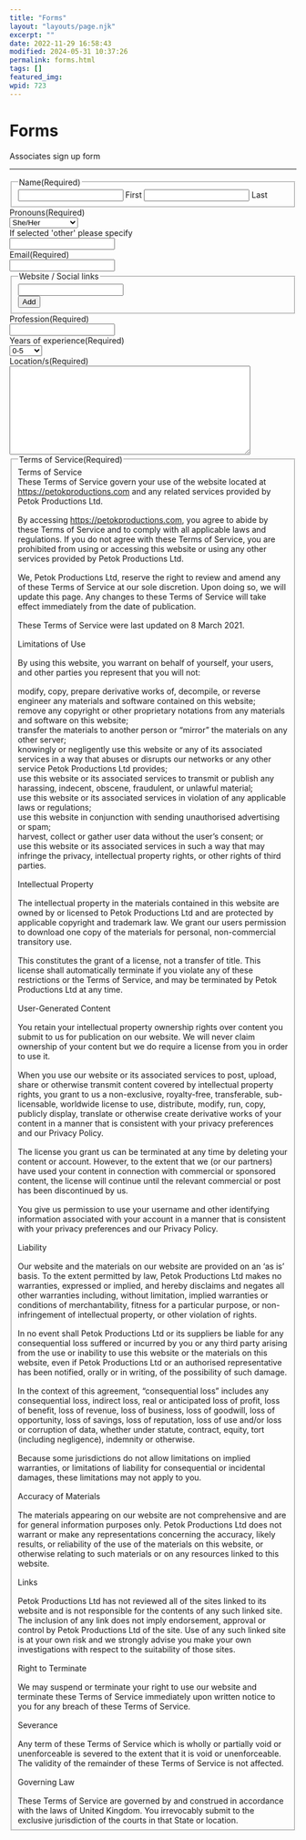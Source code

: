 ```yaml
---
title: "Forms"
layout: "layouts/page.njk"
excerpt: ""
date: 2022-11-29 16:58:43
modified: 2024-05-31 10:37:26
permalink: forms.html
tags: []
featured_img: 
wpid: 723
---
```


# Forms

<script type="text/javascript">var gform;gform||(document.addEventListener("gform_main_scripts_loaded",function(){gform.scriptsLoaded=!0}),window.addEventListener("DOMContentLoaded",function(){gform.domLoaded=!0}),gform={domLoaded:!1,scriptsLoaded:!1,initializeOnLoaded:function(o){gform.domLoaded&&gform.scriptsLoaded?o():!gform.domLoaded&&gform.scriptsLoaded?window.addEventListener("DOMContentLoaded",o):document.addEventListener("gform_main_scripts_loaded",o)},hooks:{action:{},filter:{}},addAction:function(o,n,r,t){gform.addHook("action",o,n,r,t)},addFilter:function(o,n,r,t){gform.addHook("filter",o,n,r,t)},doAction:function(o){gform.doHook("action",o,arguments)},applyFilters:function(o){return gform.doHook("filter",o,arguments)},removeAction:function(o,n){gform.removeHook("action",o,n)},removeFilter:function(o,n,r){gform.removeHook("filter",o,n,r)},addHook:function(o,n,r,t,i){null==gform.hooks[o][n]&&(gform.hooks[o][n]=[]);var e=gform.hooks[o][n];null==i&&(i=n+"_"+e.length),gform.hooks[o][n].push({tag:i,callable:r,priority:t=null==t?10:t})},doHook:function(n,o,r){var t;if(r=Array.prototype.slice.call(r,1),null!=gform.hooks[n][o]&&((o=gform.hooks[n][o]).sort(function(o,n){return o.priority-n.priority}),o.forEach(function(o){"function"!=typeof(t=o.callable)&&(t=window[t]),"action"==n?t.apply(null,r):r[0]=t.apply(null,r)})),"filter"==n)return r[0]},removeHook:function(o,n,t,i){var r;null!=gform.hooks[o][n]&&(r=(r=gform.hooks[o][n]).filter(function(o,n,r){return!!(null!=i&&i!=o.tag||null!=t&&t!=o.priority)}),gform.hooks[o][n]=r)}});</script></head><body><div class="gf_browser_unknown gform_wrapper gravity-theme gform-theme--no-framework" data-form-index="0" data-form-theme="gravity-theme" id="gform_wrapper_5"><div class="gform_heading">Associates sign up form
-----------------------

 </div><form action="" data-formid="5" enctype="multipart/form-data" id="gform_5" method="post" novalidate=""><input id="gpuid_existing_value_26" name="gpuid_existing_value_26" type="hidden" value="a23c49d38c16b5028a8165b35a581309"></input><div class="gform-body gform_body"><div class="gform_fields top_label form_sublabel_below description_below validation_below" id="gform_fields_5"><fieldset class="gfield gfield--type-name gfield--input-type-name gfield_contains_required field_sublabel_below gfield--no-description field_description_below field_validation_below gfield_visibility_visible" data-js-reload="field_5_2" id="field_5_2"><legend class="gfield_label gform-field-label gfield_label_before_complex">Name<span class="gfield_required"><span class="gfield_required gfield_required_text">(Required)</span></span></legend><div class="ginput_complex ginput_container ginput_container--name no_prefix has_first_name no_middle_name has_last_name no_suffix gf_name_has_2 ginput_container_name gform-grid-row" id="input_5_2"> <span class="name_first gform-grid-col gform-grid-col--size-auto" id="input_5_2_3_container"> <input aria-required="true" id="input_5_2_3" name="input_2.3" type="text" value=""></input> <label class="gform-field-label gform-field-label--type-sub " for="input_5_2_3">First</label> </span> <span class="name_last gform-grid-col gform-grid-col--size-auto" id="input_5_2_6_container"> <input aria-required="true" id="input_5_2_6" name="input_2.6" type="text" value=""></input> <label class="gform-field-label gform-field-label--type-sub " for="input_5_2_6">Last</label> </span></div></fieldset><div class="gfield gfield--type-select gfield--input-type-select gfield--width-full gfield_contains_required field_sublabel_below gfield--no-description field_description_below field_validation_below gfield_visibility_visible" data-js-reload="field_5_24" id="field_5_24"><label class="gfield_label gform-field-label" for="input_5_24">Pronouns<span class="gfield_required"><span class="gfield_required gfield_required_text">(Required)</span></span></label><div class="ginput_container ginput_container_select"><select aria-invalid="false" aria-required="true" class="large gfield_select" id="input_5_24" name="input_24"><option value="She/Her">She/Her</option><option value="He/Him">He/Him</option><option value="They/Them">They/Them</option><option value="Other">Other</option><option value="Prefer not to say">Prefer not to say</option></select></div></div><div class="gfield gfield--type-text gfield--input-type-text gfield--width-full field_sublabel_below gfield--no-description field_description_below field_validation_below gfield_visibility_visible" data-js-reload="field_5_25" id="field_5_25"><label class="gfield_label gform-field-label" for="input_5_25">If selected 'other' please specify</label><div class="ginput_container ginput_container_text"><input aria-invalid="false" class="large" id="input_5_25" name="input_25" type="text" value=""></input></div></div><div class="gfield gfield--type-email gfield--input-type-email gfield--width-full gfield_contains_required field_sublabel_below gfield--no-description field_description_below field_validation_below gfield_visibility_visible" data-js-reload="field_5_4" id="field_5_4"><label class="gfield_label gform-field-label" for="input_5_4">Email<span class="gfield_required"><span class="gfield_required gfield_required_text">(Required)</span></span></label><div class="ginput_container ginput_container_email"> <input aria-invalid="false" aria-required="true" autocomplete="email" class="large" id="input_5_4" name="input_4" type="email" value=""></input> </div></div><fieldset class="gfield gfield--type-list gfield--input-type-list gfield--width-full field_sublabel_below gfield--no-description field_description_below field_validation_below gfield_visibility_visible" data-js-reload="field_5_28" id="field_5_28"><legend class="gfield_label gform-field-label">Website / Social links</legend><div class="ginput_container ginput_container_list ginput_list "><div class="gfield_list gfield_list_container"><div class="gfield_list_groups"><div class="gfield_list_row_odd gfield_list_group gform-grid-row"><div class="gfield_list_group_item gfield_list_cell gfield_list_28_cell1 gform-grid-col"><input aria-invalid="false" aria-label="Website / Social links, Row 1" data-aria-label-template="Website / Social links, Row {0}" name="input_28[]" type="text" value=""></input></div><div class="gfield_list_icons gform-grid-col"> <button aria-label="Add another row" class="add_list_item " onclick="gformAddListItem(this, 0)" type="button">Add</button> <button aria-label="Remove row 1" class="delete_list_item" data-aria-label-template="Remove row {0}" onclick="gformDeleteListItem(this, 0)" style="visibility:hidden;" type="button">Remove</button></div></div></div></div></div></fieldset><div class="gfield gfield--type-text gfield--input-type-text gfield--width-full gfield_contains_required field_sublabel_below gfield--no-description field_description_below field_validation_below gfield_visibility_visible" data-js-reload="field_5_20" id="field_5_20"><label class="gfield_label gform-field-label" for="input_5_20">Profession<span class="gfield_required"><span class="gfield_required gfield_required_text">(Required)</span></span></label><div class="ginput_container ginput_container_text"><input aria-invalid="false" aria-required="true" class="large" id="input_5_20" maxlength="100" name="input_20" type="text" value=""></input></div></div><div class="gfield gfield--type-select gfield--input-type-select gfield--width-full gfield_contains_required field_sublabel_below gfield--no-description field_description_below field_validation_below gfield_visibility_visible" data-js-reload="field_5_12" id="field_5_12"><label class="gfield_label gform-field-label" for="input_5_12">Years of experience<span class="gfield_required"><span class="gfield_required gfield_required_text">(Required)</span></span></label><div class="ginput_container ginput_container_select"><select aria-invalid="false" aria-required="true" class="large gfield_select" id="input_5_12" name="input_12"><option value="0-5">0-5</option><option value="5-10">5-10</option><option value="10-15">10-15</option><option value="15-20">15-20</option><option value="20+">20+</option></select></div></div><div class="gfield gfield--type-textarea gfield--input-type-textarea gfield_contains_required field_sublabel_below gfield--no-description field_description_below field_validation_below gfield_visibility_visible" data-js-reload="field_5_8" id="field_5_8"><label class="gfield_label gform-field-label" for="input_5_8">Location/s<span class="gfield_required"><span class="gfield_required gfield_required_text">(Required)</span></span></label><div class="ginput_container ginput_container_textarea"><textarea aria-invalid="false" aria-required="true" class="textarea large" cols="50" id="input_5_8" name="input_8" rows="10"></textarea></div></div><fieldset class="gfield gfield--type-tos gfield--type-choice gfield--input-type-checkbox gfield_contains_required field_sublabel_below gfield--no-description field_description_below field_validation_below gfield_visibility_visible" data-js-reload="field_5_9" id="field_5_9"><legend class="gfield_label gform-field-label gfield_label_before_complex">Terms of Service<span class="gfield_required"><span class="gfield_required gfield_required_text">(Required)</span></span></legend><div class="large gptos_terms_container gwtos_terms_container" id="gw_terms_9" tabindex="0"><div class="gptos_the_terms">Terms of Service

These Terms of Service govern your use of the website located at https://petokproductions.com and any related services provided by Petok Productions Ltd.

By accessing https://petokproductions.com, you agree to abide by these Terms of Service and to comply with all applicable laws and regulations. If you do not agree with these Terms of Service, you are prohibited from using or accessing this website or using any other services provided by Petok Productions Ltd.

We, Petok Productions Ltd, reserve the right to review and amend any of these Terms of Service at our sole discretion. Upon doing so, we will update this page. Any changes to these Terms of Service will take effect immediately from the date of publication.

These Terms of Service were last updated on 8 March 2021.

Limitations of Use

By using this website, you warrant on behalf of yourself, your users, and other parties you represent that you will not:

modify, copy, prepare derivative works of, decompile, or reverse engineer any materials and software contained on this website;  
remove any copyright or other proprietary notations from any materials and software on this website;  
transfer the materials to another person or “mirror” the materials on any other server;  
knowingly or negligently use this website or any of its associated services in a way that abuses or disrupts our networks or any other service Petok Productions Ltd provides;  
use this website or its associated services to transmit or publish any harassing, indecent, obscene, fraudulent, or unlawful material;  
use this website or its associated services in violation of any applicable laws or regulations;  
use this website in conjunction with sending unauthorised advertising or spam;  
harvest, collect or gather user data without the user’s consent; or  
use this website or its associated services in such a way that may infringe the privacy, intellectual property rights, or other rights of third parties.

Intellectual Property

The intellectual property in the materials contained in this website are owned by or licensed to Petok Productions Ltd and are protected by applicable copyright and trademark law. We grant our users permission to download one copy of the materials for personal, non-commercial transitory use.

This constitutes the grant of a license, not a transfer of title. This license shall automatically terminate if you violate any of these restrictions or the Terms of Service, and may be terminated by Petok Productions Ltd at any time.

User-Generated Content

You retain your intellectual property ownership rights over content you submit to us for publication on our website. We will never claim ownership of your content but we do require a license from you in order to use it.

When you use our website or its associated services to post, upload, share or otherwise transmit content covered by intellectual property rights, you grant to us a non-exclusive, royalty-free, transferable, sub-licensable, worldwide license to use, distribute, modify, run, copy, publicly display, translate or otherwise create derivative works of your content in a manner that is consistent with your privacy preferences and our Privacy Policy.

The license you grant us can be terminated at any time by deleting your content or account. However, to the extent that we (or our partners) have used your content in connection with commercial or sponsored content, the license will continue until the relevant commercial or post has been discontinued by us.

You give us permission to use your username and other identifying information associated with your account in a manner that is consistent with your privacy preferences and our Privacy Policy.

Liability

Our website and the materials on our website are provided on an ‘as is’ basis. To the extent permitted by law, Petok Productions Ltd makes no warranties, expressed or implied, and hereby disclaims and negates all other warranties including, without limitation, implied warranties or conditions of merchantability, fitness for a particular purpose, or non-infringement of intellectual property, or other violation of rights.

In no event shall Petok Productions Ltd or its suppliers be liable for any consequential loss suffered or incurred by you or any third party arising from the use or inability to use this website or the materials on this website, even if Petok Productions Ltd or an authorised representative has been notified, orally or in writing, of the possibility of such damage.

In the context of this agreement, “consequential loss” includes any consequential loss, indirect loss, real or anticipated loss of profit, loss of benefit, loss of revenue, loss of business, loss of goodwill, loss of opportunity, loss of savings, loss of reputation, loss of use and/or loss or corruption of data, whether under statute, contract, equity, tort (including negligence), indemnity or otherwise.

Because some jurisdictions do not allow limitations on implied warranties, or limitations of liability for consequential or incidental damages, these limitations may not apply to you.

Accuracy of Materials

The materials appearing on our website are not comprehensive and are for general information purposes only. Petok Productions Ltd does not warrant or make any representations concerning the accuracy, likely results, or reliability of the use of the materials on this website, or otherwise relating to such materials or on any resources linked to this website.

Links

Petok Productions Ltd has not reviewed all of the sites linked to its website and is not responsible for the contents of any such linked site. The inclusion of any link does not imply endorsement, approval or control by Petok Productions Ltd of the site. Use of any such linked site is at your own risk and we strongly advise you make your own investigations with respect to the suitability of those sites.

Right to Terminate

We may suspend or terminate your right to use our website and terminate these Terms of Service immediately upon written notice to you for any breach of these Terms of Service.

Severance

Any term of these Terms of Service which is wholly or partially void or unenforceable is severed to the extent that it is void or unenforceable. The validity of the remainder of these Terms of Service is not affected.

Governing Law

These Terms of Service are governed by and construed in accordance with the laws of United Kingdom. You irrevocably submit to the exclusive jurisdiction of the courts in that State or location.

</div></div> <style type="text/css">

			/* Frontend Styles */
			.gptos_terms_container { height: 11.250em; width: 97.5%; background-color: #fff; overflow: auto; border: 1px solid #ccc; }
			.gptos_terms_container.small { width: 25%; }
			.gptos_terms_container.medium { width: 47.5%; }
			.gptos_terms_container.large { /* default width */ }
			.left_label .gptos_terms_container,
			.right_label .gptos_terms_container { margin-left: 30% !important; width: auto !important; }
			.gform_wrapper .gptos_terms_container > div { margin: 1rem !important; }
			.gform_wrapper .gptos_terms_container ul,
			.gform_wrapper .gptos_terms_container ol { margin: 0 0 1rem 1.5rem !important; }
			.gform_wrapper .gptos_terms_container ul li { list-style: disc !important; }
			.gform_wrapper .gptos_terms_container ol li { list-style: decimal !important; }
			.gform_wrapper .gptos_terms_container p { margin: 0 0 1rem; }
			.gform_wrapper .gptos_terms_container *:last-child { margin-bottom: 0; }

			.gptos_input_container { margin-top: 12px; }
			.gptos_input_container ul { padding: 0; }

			/* Admin Styles */
			#gform_fields .gptos_terms_container { background-color: rgba( 255, 255, 255, 0.5 ); border-color: rgba( 222, 222, 222, 0.75 ); }
			#gform_fields .gptos_terms_container > div { margin: 1rem !important; }
			#gform_fields .gptos_terms_container p { margin: 0 0 1rem; }
			#gform_fields .gptos_terms_container *:last-child { margin-bottom: 0; }

		</style><div class="ginput_container gptos_input_container"><div class="gfield_checkbox" id="input_5_9"><div class="gchoice gchoice_5_9_1"> <input class="gfield-choice-input" id="choice_5_9_1" name="input_9.1" type="checkbox" value="I agree to the Terms of Service"></input> <label class="gform-field-label gform-field-label--type-inline" for="choice_5_9_1" id="label_5_9_1">I agree to the Terms of Service</label></div></div></div></fieldset><div class="gfield gfield--type-uid gfield--input-type-uid gfield--width-full field_sublabel_below gfield--no-description field_description_below field_validation_below gfield_visibility_hidden" data-js-reload="field_5_26" id="field_5_26"><label class="gfield_label gform-field-label" for="input_5_26">Unique ID</label><div class="ginput_container ginput_container_hidden"><input id="input_5_26" name="input_26" type="hidden" value=""></input></div></div><div class="gfield gfield--type-honeypot gform_validation_container field_sublabel_below gfield--has-description field_description_below field_validation_below gfield_visibility_visible" data-js-reload="field_5_29" id="field_5_29"><label class="gfield_label gform-field-label" for="input_5_29">Name</label><div class="ginput_container"><input autocomplete="new-password" id="input_5_29" name="input_29" type="text" value=""></input></div><div class="gfield_description" id="gfield_description_5_29">This field is for validation purposes and should be left unchanged.</div></div></div></div><div class="gform_footer top_label"> <input class="gform_button button" id="gform_submit_button_5" onclick="if(window["gf_submitting_5"]){return false;}  if( !jQuery("#gform_5")[0].checkValidity || jQuery("#gform_5")[0].checkValidity()){window["gf_submitting_5"]=true;}  " onkeypress="if( event.keyCode == 13 ){ if(window["gf_submitting_5"]){return false;} if( !jQuery("#gform_5")[0].checkValidity || jQuery("#gform_5")[0].checkValidity()){window["gf_submitting_5"]=true;}  jQuery("#gform_5").trigger("submit",[true]); }" type="submit" value="Submit"></input> <input class="gform_hidden" name="is_submit_5" type="hidden" value="1"></input> <input class="gform_hidden" name="gform_submit" type="hidden" value="5"></input> <input class="gform_hidden" name="gform_unique_id" type="hidden" value=""></input> <input class="gform_hidden" name="state_5" type="hidden" value="WyJbXSIsImNmZDk3MTUyNzMwOTgyY2JkYzI1ZDFhN2FhY2M3NTczIl0="></input> <input class="gform_hidden" id="gform_target_page_number_5" name="gform_target_page_number_5" type="hidden" value="0"></input> <input class="gform_hidden" id="gform_source_page_number_5" name="gform_source_page_number_5" type="hidden" value="1"></input> <input name="gform_field_values" type="hidden" value=""></input> </div> </form> </div><script>
gform.initializeOnLoaded( function() {gformInitSpinner( 5, 'http://dev.wp.dgw.ltd/wp-content/plugins/gravityforms/images/spinner.svg', true );jQuery('#gform_ajax_frame_5').on('load',function(){var contents = jQuery(this).contents().find('*').html();var is_postback = contents.indexOf('GF_AJAX_POSTBACK') >= 0;if(!is_postback){return;}var form_content = jQuery(this).contents().find('#gform_wrapper_5');var is_confirmation = jQuery(this).contents().find('#gform_confirmation_wrapper_5').length > 0;var is_redirect = contents.indexOf('gformRedirect(){') >= 0;var is_form = form_content.length > 0 && ! is_redirect && ! is_confirmation;var mt = parseInt(jQuery('html').css('margin-top'), 10) + parseInt(jQuery('body').css('margin-top'), 10) + 100;if(is_form){jQuery('#gform_wrapper_5').html(form_content.html());if(form_content.hasClass('gform_validation_error')){jQuery('#gform_wrapper_5').addClass('gform_validation_error');} else {jQuery('#gform_wrapper_5').removeClass('gform_validation_error');}setTimeout( function() { /* delay the scroll by 50 milliseconds to fix a bug in chrome */  }, 50 );if(window['gformInitDatepicker']) {gformInitDatepicker();}if(window['gformInitPriceFields']) {gformInitPriceFields();}var current_page = jQuery('#gform_source_page_number_5').val();gformInitSpinner( 5, 'http://dev.wp.dgw.ltd/wp-content/plugins/gravityforms/images/spinner.svg', true );jQuery(document).trigger('gform_page_loaded', [5, current_page]);window['gf_submitting_5'] = false;}else if(!is_redirect){var confirmation_content = jQuery(this).contents().find('.GF_AJAX_POSTBACK').html();if(!confirmation_content){confirmation_content = contents;}jQuery('#gform_wrapper_5').replaceWith(confirmation_content);jQuery(document).trigger('gform_confirmation_loaded', [5]);window['gf_submitting_5'] = false;wp.a11y.speak(jQuery('#gform_confirmation_message_5').text());}else{jQuery('#gform_5').append(contents);if(window['gformRedirect']) {gformRedirect();}}jQuery(document).trigger("gform_pre_post_render", [{ formId: "5", currentPage: "current_page", abort: function() { this.preventDefault(); } }]);                if (event && event.defaultPrevented) {                return;         }        const gformWrapperDiv = document.getElementById( "gform_wrapper_5" );        if ( gformWrapperDiv ) {            const visibilitySpan = document.createElement( "span" );            visibilitySpan.id = "gform_visibility_test_5";            gformWrapperDiv.insertAdjacentElement( "afterend", visibilitySpan );        }        const visibilityTestDiv = document.getElementById( "gform_visibility_test_5" );        let postRenderFired = false;                function triggerPostRender() {            if ( postRenderFired ) {                return;            }            postRenderFired = true;            jQuery( document ).trigger( 'gform_post_render', [5, current_page] );            gform.utils.trigger( { event: 'gform/postRender', native: false, data: { formId: 5, currentPage: current_page } } );            if ( visibilityTestDiv ) {                visibilityTestDiv.parentNode.removeChild( visibilityTestDiv );            }        }        function debounce( func, wait, immediate ) {            var timeout;            return function() {                var context = this, args = arguments;                var later = function() {                    timeout = null;                    if ( !immediate ) func.apply( context, args );                };                var callNow = immediate && !timeout;                clearTimeout( timeout );                timeout = setTimeout( later, wait );                if ( callNow ) func.apply( context, args );            };        }        const debouncedTriggerPostRender = debounce( function() {            triggerPostRender();        }, 200 );        if ( visibilityTestDiv && visibilityTestDiv.offsetParent === null ) {            const observer = new MutationObserver( ( mutations ) => {                mutations.forEach( ( mutation ) => {                    if ( mutation.type === 'attributes' && visibilityTestDiv.offsetParent !== null ) {                        debouncedTriggerPostRender();                        observer.disconnect();                    }                });            });            observer.observe( document.body, {                attributes: true,                childList: false,                subtree: true,                attributeFilter: [ 'style', 'class' ],            });        } else {            triggerPostRender();        }    } );} );
</script><div class="buffer"></div>